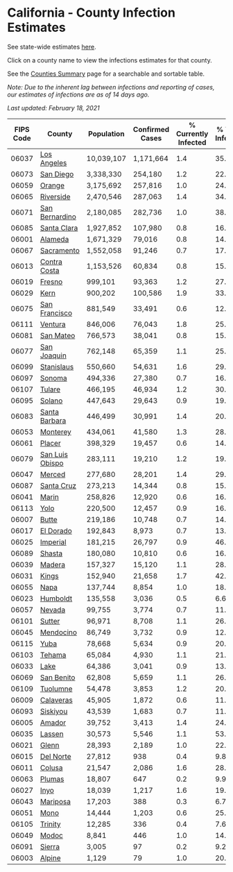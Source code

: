 # California - County Infection Estimates

See state-wide estimates [here](/infections/us-ca).

Click on a county name to view the infections estimates for that county.

See the [Counties Summary](/infections/summary-counties) page for a searchable and sortable table.

*Note: Due to the inherent lag between infections and reporting of cases, our estimates of infections are as of 14 days ago.*

*Last updated: February 18, 2021*

|   FIPS Code |                             County |   Population |   Confirmed Cases |   % Currently Infected |   % Total Infected |
|-------------|------------------------------------|--------------|-------------------|------------------------|--------------------|
|       06037 |         [Los Angeles](los-angeles) |   10,039,107 |         1,171,664 |                    1.4 |               35.0 |
|       06073 |             [San Diego](san-diego) |    3,338,330 |           254,180 |                    1.2 |               22.3 |
|       06059 |                   [Orange](orange) |    3,175,692 |           257,816 |                    1.0 |               24.3 |
|       06065 |             [Riverside](riverside) |    2,470,546 |           287,063 |                    1.4 |               34.3 |
|       06071 |   [San Bernardino](san-bernardino) |    2,180,085 |           282,736 |                    1.0 |               38.1 |
|       06085 |         [Santa Clara](santa-clara) |    1,927,852 |           107,980 |                    0.8 |               16.7 |
|       06001 |                 [Alameda](alameda) |    1,671,329 |            79,016 |                    0.8 |               14.2 |
|       06067 |           [Sacramento](sacramento) |    1,552,058 |            91,246 |                    0.7 |               17.3 |
|       06013 |       [Contra Costa](contra-costa) |    1,153,526 |            60,834 |                    0.8 |               15.7 |
|       06019 |                   [Fresno](fresno) |      999,101 |            93,363 |                    1.2 |               27.7 |
|       06029 |                       [Kern](kern) |      900,202 |           100,586 |                    1.9 |               33.5 |
|       06075 |     [San Francisco](san-francisco) |      881,549 |            33,491 |                    0.6 |               12.0 |
|       06111 |                 [Ventura](ventura) |      846,006 |            76,043 |                    1.8 |               25.9 |
|       06081 |             [San Mateo](san-mateo) |      766,573 |            38,041 |                    0.8 |               15.1 |
|       06077 |         [San Joaquin](san-joaquin) |      762,148 |            65,359 |                    1.1 |               25.7 |
|       06099 |           [Stanislaus](stanislaus) |      550,660 |            54,631 |                    1.6 |               29.4 |
|       06097 |                   [Sonoma](sonoma) |      494,336 |            27,380 |                    0.7 |               16.3 |
|       06107 |                   [Tulare](tulare) |      466,195 |            46,934 |                    1.2 |               30.6 |
|       06095 |                   [Solano](solano) |      447,643 |            29,643 |                    0.9 |               19.3 |
|       06083 |     [Santa Barbara](santa-barbara) |      446,499 |            30,991 |                    1.4 |               20.9 |
|       06053 |               [Monterey](monterey) |      434,061 |            41,580 |                    1.3 |               28.0 |
|       06061 |                   [Placer](placer) |      398,329 |            19,457 |                    0.6 |               14.3 |
|       06079 | [San Luis Obispo](san-luis-obispo) |      283,111 |            19,210 |                    1.2 |               19.6 |
|       06047 |                   [Merced](merced) |      277,680 |            28,201 |                    1.4 |               29.9 |
|       06087 |           [Santa Cruz](santa-cruz) |      273,213 |            14,344 |                    0.8 |               15.2 |
|       06041 |                     [Marin](marin) |      258,826 |            12,920 |                    0.6 |               16.1 |
|       06113 |                       [Yolo](yolo) |      220,500 |            12,457 |                    0.9 |               16.6 |
|       06007 |                     [Butte](butte) |      219,186 |            10,748 |                    0.7 |               14.2 |
|       06017 |             [El Dorado](el-dorado) |      192,843 |             8,973 |                    0.7 |               13.4 |
|       06025 |               [Imperial](imperial) |      181,215 |            26,797 |                    0.9 |               46.6 |
|       06089 |                   [Shasta](shasta) |      180,080 |            10,810 |                    0.6 |               16.9 |
|       06039 |                   [Madera](madera) |      157,327 |            15,120 |                    1.1 |               28.4 |
|       06031 |                     [Kings](kings) |      152,940 |            21,658 |                    1.7 |               42.5 |
|       06055 |                       [Napa](napa) |      137,744 |             8,854 |                    1.0 |               18.7 |
|       06023 |               [Humboldt](humboldt) |      135,558 |             3,036 |                    0.5 |                6.6 |
|       06057 |                   [Nevada](nevada) |       99,755 |             3,774 |                    0.7 |               11.1 |
|       06101 |                   [Sutter](sutter) |       96,971 |             8,708 |                    1.1 |               26.2 |
|       06045 |             [Mendocino](mendocino) |       86,749 |             3,732 |                    0.9 |               12.4 |
|       06115 |                       [Yuba](yuba) |       78,668 |             5,634 |                    0.9 |               20.8 |
|       06103 |                   [Tehama](tehama) |       65,084 |             4,930 |                    1.1 |               21.5 |
|       06033 |                       [Lake](lake) |       64,386 |             3,041 |                    0.9 |               13.4 |
|       06069 |           [San Benito](san-benito) |       62,808 |             5,659 |                    1.1 |               26.5 |
|       06109 |               [Tuolumne](tuolumne) |       54,478 |             3,853 |                    1.2 |               20.0 |
|       06009 |             [Calaveras](calaveras) |       45,905 |             1,872 |                    0.6 |               11.8 |
|       06093 |               [Siskiyou](siskiyou) |       43,539 |             1,683 |                    0.7 |               11.0 |
|       06005 |                   [Amador](amador) |       39,752 |             3,413 |                    1.4 |               24.5 |
|       06035 |                   [Lassen](lassen) |       30,573 |             5,546 |                    1.1 |               53.0 |
|       06021 |                     [Glenn](glenn) |       28,393 |             2,189 |                    1.0 |               22.6 |
|       06015 |             [Del Norte](del-norte) |       27,812 |               938 |                    0.4 |                9.8 |
|       06011 |                   [Colusa](colusa) |       21,547 |             2,086 |                    1.6 |               28.4 |
|       06063 |                   [Plumas](plumas) |       18,807 |               647 |                    0.2 |                9.9 |
|       06027 |                       [Inyo](inyo) |       18,039 |             1,217 |                    1.6 |               19.6 |
|       06043 |               [Mariposa](mariposa) |       17,203 |               388 |                    0.3 |                6.7 |
|       06051 |                       [Mono](mono) |       14,444 |             1,203 |                    0.6 |               25.1 |
|       06105 |                 [Trinity](trinity) |       12,285 |               336 |                    0.4 |                7.6 |
|       06049 |                     [Modoc](modoc) |        8,841 |               446 |                    1.0 |               14.1 |
|       06091 |                   [Sierra](sierra) |        3,005 |                97 |                    0.2 |                9.2 |
|       06003 |                   [Alpine](alpine) |        1,129 |                79 |                    1.0 |               20.9 |